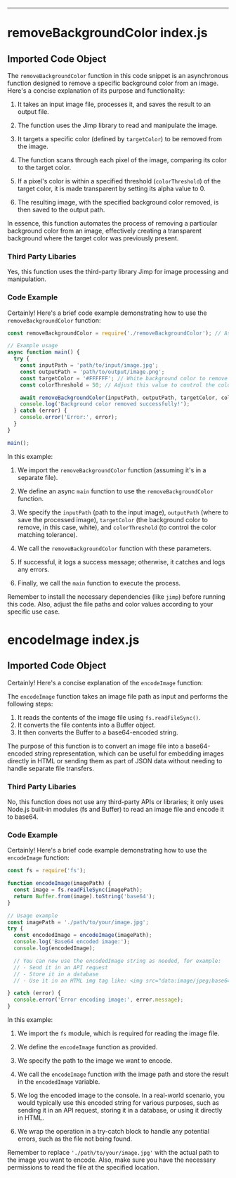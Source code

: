 

  

  

  

  

  

  

  

  

  

  

  

  

  

  

  

  

  

  

  

  

  

  

  

  

  

  

  

  

  

  

  

  

  

  

  

  

  

---
# removeBackgroundColor index.js
## Imported Code Object
The `removeBackgroundColor` function in this code snippet is an asynchronous function designed to remove a specific background color from an image. Here's a concise explanation of its purpose and functionality:

1. It takes an input image file, processes it, and saves the result to an output file.

2. The function uses the Jimp library to read and manipulate the image.

3. It targets a specific color (defined by `targetColor`) to be removed from the image.

4. The function scans through each pixel of the image, comparing its color to the target color.

5. If a pixel's color is within a specified threshold (`colorThreshold`) of the target color, it is made transparent by setting its alpha value to 0.

6. The resulting image, with the specified background color removed, is then saved to the output path.

In essence, this function automates the process of removing a particular background color from an image, effectively creating a transparent background where the target color was previously present.

### Third Party Libaries

Yes, this function uses the third-party library Jimp for image processing and manipulation.

### Code Example

Certainly! Here's a brief code example demonstrating how to use the `removeBackgroundColor` function:

```javascript
const removeBackgroundColor = require('./removeBackgroundColor'); // Assuming the function is in a separate file

// Example usage
async function main() {
  try {
    const inputPath = 'path/to/input/image.jpg';
    const outputPath = 'path/to/output/image.png';
    const targetColor = '#FFFFFF'; // White background color to remove
    const colorThreshold = 50; // Adjust this value to control the color matching tolerance

    await removeBackgroundColor(inputPath, outputPath, targetColor, colorThreshold);
    console.log('Background color removed successfully!');
  } catch (error) {
    console.error('Error:', error);
  }
}

main();
```

In this example:

1. We import the `removeBackgroundColor` function (assuming it's in a separate file).

2. We define an async `main` function to use the `removeBackgroundColor` function.

3. We specify the `inputPath` (path to the input image), `outputPath` (where to save the processed image), `targetColor` (the background color to remove, in this case, white), and `colorThreshold` (to control the color matching tolerance).

4. We call the `removeBackgroundColor` function with these parameters.

5. If successful, it logs a success message; otherwise, it catches and logs any errors.

6. Finally, we call the `main` function to execute the process.

Remember to install the necessary dependencies (like `jimp`) before running this code. Also, adjust the file paths and color values according to your specific use case.

# encodeImage index.js
## Imported Code Object
Certainly! Here's a concise explanation of the `encodeImage` function:

The `encodeImage` function takes an image file path as input and performs the following steps:

1. It reads the contents of the image file using `fs.readFileSync()`.
2. It converts the file contents into a Buffer object.
3. It then converts the Buffer to a base64-encoded string.

The purpose of this function is to convert an image file into a base64-encoded string representation, which can be useful for embedding images directly in HTML or sending them as part of JSON data without needing to handle separate file transfers.

### Third Party Libaries

No, this function does not use any third-party APIs or libraries; it only uses Node.js built-in modules (fs and Buffer) to read an image file and encode it to base64.

### Code Example

Certainly! Here's a brief code example demonstrating how to use the `encodeImage` function:

```javascript
const fs = require('fs');

function encodeImage(imagePath) {
  const image = fs.readFileSync(imagePath);
  return Buffer.from(image).toString('base64');
}

// Usage example
const imagePath = './path/to/your/image.jpg';
try {
  const encodedImage = encodeImage(imagePath);
  console.log('Base64 encoded image:');
  console.log(encodedImage);

  // You can now use the encodedImage string as needed, for example:
  // - Send it in an API request
  // - Store it in a database
  // - Use it in an HTML img tag like: <img src="data:image/jpeg;base64,${encodedImage}" />

} catch (error) {
  console.error('Error encoding image:', error.message);
}
```

In this example:

1. We import the `fs` module, which is required for reading the image file.

2. We define the `encodeImage` function as provided.

3. We specify the path to the image we want to encode.

4. We call the `encodeImage` function with the image path and store the result in the `encodedImage` variable.

5. We log the encoded image to the console. In a real-world scenario, you would typically use this encoded string for various purposes, such as sending it in an API request, storing it in a database, or using it directly in HTML.

6. We wrap the operation in a try-catch block to handle any potential errors, such as the file not being found.

Remember to replace `'./path/to/your/image.jpg'` with the actual path to the image you want to encode. Also, make sure you have the necessary permissions to read the file at the specified location.


  

  